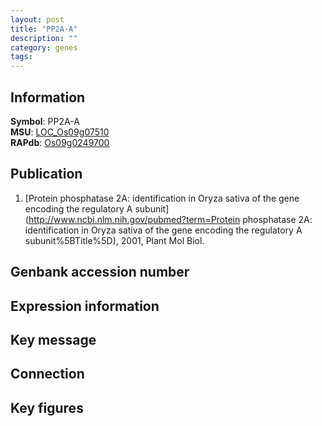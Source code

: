 ```yaml
---
layout: post
title: "PP2A-A"
description: ""
category: genes
tags: 
---
```


## Information
__Symbol__: PP2A-A  
__MSU__: [LOC_Os09g07510](http://rice.plantbiology.msu.edu/cgi-bin/ORF_infopage.cgi?orf=LOC_Os09g07510)  
__RAPdb__: [Os09g0249700](http://rapdb.dna.affrc.go.jp/viewer/gbrowse_details/irgsp1?name=Os09g0249700)  

## Publication
1. [Protein phosphatase 2A: identification in Oryza sativa of the gene encoding the regulatory A subunit](http://www.ncbi.nlm.nih.gov/pubmed?term=Protein phosphatase 2A: identification in Oryza sativa of the gene encoding the regulatory A subunit%5BTitle%5D), 2001, Plant Mol Biol.

## Genbank accession number

## Expression information

## Key message

## Connection

## Key figures


